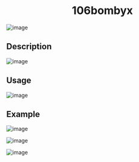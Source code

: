 <h1 align="center"> 106bombyx</h1>

![image](https://user-images.githubusercontent.com/91891487/182249430-01f86eef-b74a-411f-b76c-5f6ca358f572.png)

<h2> Description </h2>

![image](https://user-images.githubusercontent.com/91891487/182250286-f3fcd5cf-16a2-4f88-bb02-3b504ba42130.png)

<h2> Usage </h2>

![image](https://user-images.githubusercontent.com/91891487/182250381-ec7fb0c9-42fe-4d89-a2cb-6f1ef643ad99.png)

<h2> Example </h2>

![image](https://user-images.githubusercontent.com/91891487/182250481-6d4ea208-a3af-4022-81f1-6e67635d34c7.png)

![image](https://user-images.githubusercontent.com/91891487/182250636-24bfd694-645c-4819-8f72-d5da0252e636.png)

![image](https://user-images.githubusercontent.com/91891487/182250775-5abfd978-5a26-4d48-92dc-cdde30878051.png)
